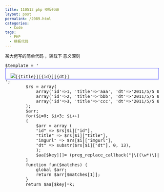 ```yaml
---
title: 110513 php 模板代码
layout: post
permalink: /2089.html
categories:
  - Code
tags:
  - PHP
  - 模板代码
---
```

某大佬写的简单代码 ，转载下 意义深刻

<pre lang="php">$template = '<div style="border:1px solid blue;">
  <img src="{imgurl}" />[{title}][{id}][{dt}]
</div>';
		$rs = array(
		    array('id'=>1, 'title'=>'aaa', 'dt'=>'2011/5/5 00:00:00', 'imgurl'=>'http://www.google.com/images/logos/ps_logo2.png'),
		    array('id'=>2, 'title'=>'bbb', 'dt'=>'2011/5/5 00:00:00', 'imgurl'=>'http://www.google.com/images/logos/ps_logo2.png'),
		    array('id'=>3, 'title'=>'ccc', 'dt'=>'2011/5/5 00:00:00', 'imgurl'=>'http://www.google.com/images/logos/ps_logo2.png'),
		);
		$arr;
		for($i=0; $i&lt;3; $i++)
		{
		    $arr = array (
			"id" => $rs[$i]["id"],
			"title" => $rs[$i]["title"],
			"imgurl" => $rs[$i]["imgurl"],
			"dt" => substr($rs[$i]["dt"], 0, 13),
		    );
		    $aa[$key][]= (preg_replace_callback("|\{(\w*)\}|", "fun", $template));
		}
		function fun($matches) {
		    global $arr;
		    return $arr[$matches[1]];
		}
		return $aa[$key]=k;
</pre>
